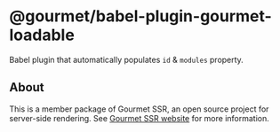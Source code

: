 # @gourmet/babel-plugin-gourmet-loadable
Babel plugin that automatically populates `id` & `modules` property.
## About
This is a member package of Gourmet SSR, an open source project for server-side rendering.
See [Gourmet SSR website](https://ssr.gourmetjs.org) for more information.
